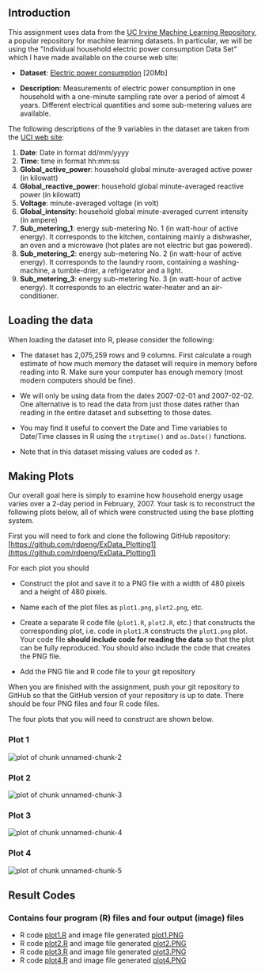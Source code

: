 ## Introduction

This assignment uses data from
the <a href="http://archive.ics.uci.edu/ml/">UC Irvine Machine
Learning Repository</a>, a popular repository for machine learning
datasets. In particular, we will be using the "Individual household
electric power consumption Data Set" which I have made available on
the course web site:


* <b>Dataset</b>: <a href="https://d396qusza40orc.cloudfront.net/exdata%2Fdata%2Fhousehold_power_consumption.zip">Electric power consumption</a> [20Mb]

* <b>Description</b>: Measurements of electric power consumption in
one household with a one-minute sampling rate over a period of almost
4 years. Different electrical quantities and some sub-metering values
are available.


The following descriptions of the 9 variables in the dataset are taken
from
the <a href="https://archive.ics.uci.edu/ml/datasets/Individual+household+electric+power+consumption">UCI
web site</a>:

<ol>
<li><b>Date</b>: Date in format dd/mm/yyyy </li>
<li><b>Time</b>: time in format hh:mm:ss </li>
<li><b>Global_active_power</b>: household global minute-averaged active power (in kilowatt) </li>
<li><b>Global_reactive_power</b>: household global minute-averaged reactive power (in kilowatt) </li>
<li><b>Voltage</b>: minute-averaged voltage (in volt) </li>
<li><b>Global_intensity</b>: household global minute-averaged current intensity (in ampere) </li>
<li><b>Sub_metering_1</b>: energy sub-metering No. 1 (in watt-hour of active energy). It corresponds to the kitchen, containing mainly a dishwasher, an oven and a microwave (hot plates are not electric but gas powered). </li>
<li><b>Sub_metering_2</b>: energy sub-metering No. 2 (in watt-hour of active energy). It corresponds to the laundry room, containing a washing-machine, a tumble-drier, a refrigerator and a light. </li>
<li><b>Sub_metering_3</b>: energy sub-metering No. 3 (in watt-hour of active energy). It corresponds to an electric water-heater and an air-conditioner.</li>
</ol>


## Loading the data

When loading the dataset into R, please consider the following:

* The dataset has 2,075,259 rows and 9 columns. First
calculate a rough estimate of how much memory the dataset will require
in memory before reading into R. Make sure your computer has enough
memory (most modern computers should be fine).

* We will only be using data from the dates 2007-02-01 and
2007-02-02. One alternative is to read the data from just those dates
rather than reading in the entire dataset and subsetting to those
dates.

* You may find it useful to convert the Date and Time variables to
Date/Time classes in R using the `strptime()` and `as.Date()`
functions.

* Note that in this dataset missing values are coded as `?`.


## Making Plots

Our overall goal here is simply to examine how household energy usage
varies over a 2-day period in February, 2007. Your task is to
reconstruct the following plots below, all of which were constructed
using the base plotting system.

First you will need to fork and clone the following GitHub repository:
[https://github.com/rdpeng/ExData_Plotting1](https://github.com/rdpeng/ExData_Plotting1)


For each plot you should

* Construct the plot and save it to a PNG file with a width of 480
pixels and a height of 480 pixels.

* Name each of the plot files as `plot1.png`, `plot2.png`, etc.

* Create a separate R code file (`plot1.R`, `plot2.R`, etc.) that
constructs the corresponding plot, i.e. code in `plot1.R` constructs
the `plot1.png` plot. Your code file **should include code for reading
the data** so that the plot can be fully reproduced. You should also
include the code that creates the PNG file.

* Add the PNG file and R code file to your git repository

When you are finished with the assignment, push your git repository to
GitHub so that the GitHub version of your repository is up to
date. There should be four PNG files and four R code files.


The four plots that you will need to construct are shown below. 


### Plot 1


![plot of chunk unnamed-chunk-2](https://github.com/parveen-sharma/ExData_Plotting1/blob/master/figure/unnamed-chunk-2.png) 


### Plot 2

![plot of chunk unnamed-chunk-3](https://github.com/parveen-sharma/ExData_Plotting1/blob/master/figure/unnamed-chunk-3.png) 


### Plot 3

![plot of chunk unnamed-chunk-4](https://github.com/parveen-sharma/ExData_Plotting1/blob/master/figure/unnamed-chunk-4.png) 


### Plot 4

![plot of chunk unnamed-chunk-5](https://github.com/parveen-sharma/ExData_Plotting1/blob/master/figure/unnamed-chunk-5.png) 


## Result Codes
### Contains four program (R) files and four output (image) files
* R code [plot1.R] and image file generated [plot1.PNG]
* R code [plot2.R] and image file generated [plot2.PNG]
* R code [plot3.R] and image file generated [plot3.PNG]
* R code [plot4.R] and image file generated [plot4.PNG]

[plot1.R]:https://github.com/parveen-sharma/exploratory-data-analysis/blob/master/plot1.R
[plot2.R]:https://github.com/parveen-sharma/exploratory-data-analysis/blob/master/plot2.R
[plot3.R]:https://github.com/parveen-sharma/exploratory-data-analysis/blob/master/plot3.R
[plot4.R]:https://github.com/parveen-sharma/exploratory-data-analysis/blob/master/plot4.R

[plot1.PNG]:https://github.com/parveen-sharma/exploratory-data-analysis/blob/master/plot1.png
[plot2.PNG]:https://github.com/parveen-sharma/exploratory-data-analysis/blob/master/plot2.png
[plot3.PNG]:https://github.com/parveen-sharma/exploratory-data-analysis/blob/master/plot3.png
[plot4.PNG]:https://github.com/parveen-sharma/exploratory-data-analysis/blob/master/plot4.png
